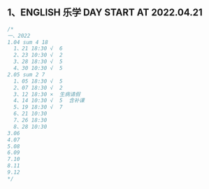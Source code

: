 <a name="1"></a>
## 1、ENGLISH 乐学 DAY START AT 2022.04.21
```JavaScript
/*
一、2022
1.04 sum 4 18
  1、21 18:30 √  6
  2、23 10:30 √  2
  3、28 18:30 √  5
  4、30 10:30 √  5
2.05 sum 2 7
  1、05 18:30 √  5
  2、07 18:30 √  2
  3、12 18:30 ×  生病请假
  4、14 10:30 √  5  含补课
  5、19 18:30 √  7
  6、21 10:30
  7、26 18:30
  8、28 10:30
3.06
4.07
5.08
6.09
7.10
8.11
9.12
*/
```
